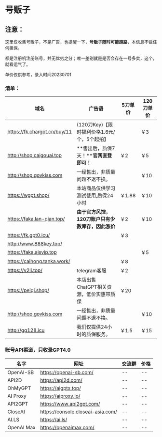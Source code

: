 # 号贩子

##  注意： 

这里仅收集号贩子，不是广告，也提醒一下，**号贩子随时可能跑路**，本信息不做任何担保。

都是注册机注册账号，并无优劣之分；唯一差别就是是否会存在一号多卖，这个，就看运气了。

单价仅供参考，录入时间20230701

###  清单：


| 域名                         | 广告语                                            | 5刀单价 | 120刀单价 |
| ---------------------------- | ------------------------------------------------- | ------- | --------- |
| https://fk.chargpt.cn/buy/11 | (120刀Key)【限时福利价格1.6元/个，5个起拍】       |         | ￥3       |
| http://shop.caigouai.top     | **售出后，质保7天！****官网直登即可！**           | ￥2     | ￥5       |
| http://shop.govkiss.com      | 一经售出，非质量问题不退不换。                    |         | ￥10      |
| https://wgpt.shop/           | 本站商品仅供学习测试使用,质保24小时               | ￥1.88  | ￥10      |
| https://faka.lan-qian.top/   | **由于官方风控，120刀账户只有少数库存，因此涨价** | ￥2     | ￥10      |
| https://fk.gpt0.icu/         |                                                   | ￥3     |           |
| http://www.888key.top/       |                                                   |         |           |
| https://faka.aisvip.top      |                                                   |         | ￥5       |
| https://caihong.tanka.work/  |                                                   | ￥8     |           |
| https://v2li.top/            | telegram客服                                      | ￥2     |           |
| https://peiqi.shop/          | 本店出售ChatGPT相关资源，低价实惠带质保           | ￥20    |           |
| http://shop.govkiss.com      | 一经售出，非质量问题不退不换。                    |         | ￥10      |
| http://gg128.icu             | 我们仅提供24小时的质保服务。                      | ￥1.5   | ￥15      |



### 账号API渠道，只收录GPT4.0

| 名字       | 网址                              | 交流群 | 价格 |
| ---------- | --------------------------------- | ------ | ---- |
| OpenAI-SB  | https://openai-sb.com/            | --     | --   |
| API2D      | https://api2d.com/                | --     | --   |
| OhMyGPT    | https://aigptx.top/               | --     | --   |
| AI Proxy   | https://aiproxy.io/               | --     | --   |
| API2GPT    | https://www.api2gpt.com/          | --     | --   |
| CloseAI    | https://console.closeai-asia.com/ | --     | --   |
| AI.LS      | https://ai.ls/                    | --     | --   |
| OpenAI Max | https://openaimax.com/            | --     | --   |

